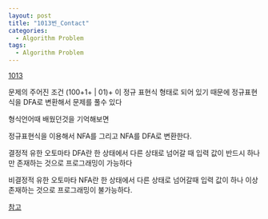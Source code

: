 ```yaml
---
layout: post
title: "1013번_Contact"
categories:
  - Algorithm Problem
tags:
  - Algorithm Problem
---
```


[1013](https://www.acmicpc.net/problem/1013)

문제의 주어진 조건
(100+1+ | 01)+
이 정규 표현식 형태로 되어 있기 때문에
정규표현식을 DFA로 변환해서 문제를 풀수 있다

형식언어때 배웠던것을 기억해보면

정규표현식을 이용해서 NFA를 그리고 NFA를 DFA로 변환한다.

결정적 유한 오토마타
DFA란 한 상태에서 다른 상태로 넘어갈 때 입력 값이 반드시 하나만 존재하는 것으로
프로그래밍이 가능하다

비결정적 유한 오토마타
NFA란 한 상태에서 다른 상태로 넘어갈때 입력 값이 하나 이상 존재하는 것으로
프로그래밍이 불가능하다.

[참고](http://blog.naver.com/PostView.nhn?blogId=noma000&logNo=220898432958&parentCategoryNo=&categoryNo=35&viewDate=&isShowPopularPosts=true&from=search)
